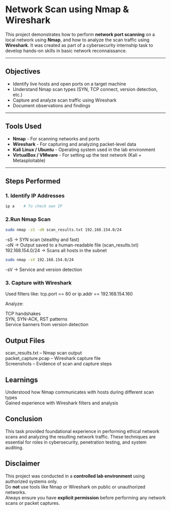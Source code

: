 # Network Scan using Nmap & Wireshark

This project demonstrates how to perform **network port scanning** on a local network using **Nmap**, and how to analyze the scan traffic using **Wireshark**. It was created as part of a cybersecurity internship task to develop hands-on skills in basic network reconnaissance.

---

## Objectives

- Identify live hosts and open ports on a target machine
- Understand Nmap scan types (SYN, TCP connect, version detection, etc.)
- Capture and analyze scan traffic using Wireshark
- Document observations and findings

---

## Tools Used

-  **Nmap** - For scanning networks and ports  
-  **Wireshark** - For capturing and analyzing packet-level data  
-  **Kali Linux / Ubuntu** - Operating system used in the lab environment  
-  **VirtualBox / VMware** - For setting up the test network (Kali + Metasploitable)

---

## Steps Performed

### 1. Identify IP Addresses
``` bash
ip a    # To check own IP
``` 
### 2.Run Nmap Scan
``` bash
sudo nmap -sS -oN scan_results.txt 192.168.154.0/24
```
   
  -sS → SYN scan (stealthy and fast) <br>
  -oN → Output saved to a human-readable file (scan_results.txt) <br>
   192.168.154.0/24 → Scans all hosts in the subnet <br>
   
``` bash
sudo nmap -sV 192.168.154.0/24
```   
   -sV → Service and version detection  

### 3. Capture with Wireshark
Used filters like: tcp.port == 80 or ip.addr == 192.168.154.160 <br>

Analyze:

  TCP handshakes <br>
  SYN, SYN-ACK, RST patterns <br>
  Service banners from version detection 

## Output Files 
   scan_results.txt – Nmap scan output <br> 
   packet_capture.pcap – Wireshark capture file <br>
   Screenshots – Evidence of scan and capture steps

## Learnings 
   Understood how Nmap communicates with hosts during different scan types <br>
   Gained experience with Wireshark filters and analysis

## Conclusion
   This task provided foundational experience in performing ethical network scans and analyzing the resulting network traffic. These techniques are essential for roles in cybersecurity,          penetration testing, and system auditing.

## Disclaimer

This project was conducted in a **controlled lab environment** using authorized systems only.  
Do **not** use tools like Nmap or Wireshark on public or unauthorized networks.  
Always ensure you have **explicit permission** before performing any network scans or packet captures.

